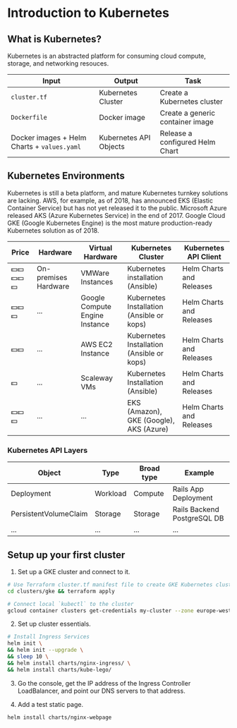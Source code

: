 # Introduction to Kubernetes

## What is Kubernetes?

Kubernetes is an abstracted platform for consuming cloud compute, storage, and networking resouces.

| Input | Output | Task |
| --- | --- | --- |
| `cluster.tf` | Kubernetes Cluster | Create a Kubernetes cluster |
| `Dockerfile` | Docker image | Create a generic container image |
| Docker images + Helm Charts + `values.yaml`| Kubernetes API Objects | Release a configured Helm Chart |

## Kubernetes Environments

Kubernetes is still a beta platform, and mature Kubernetes turnkey solutions are lacking. AWS, for example, as of 2018, has announced EKS (Elastic Container Service) but has not yet released it to the public. Microsoft Azure released AKS (Azure Kubernetes Service) in the end of 2017. Google Cloud GKE (Google Kubernetes Engine) is the most mature production-ready Kubernetes solution as of 2018.

| Price | Hardware | Virtual Hardware | Kubernetes Cluster | Kubernetes API Client |
| --- | --- | --- | --- | --- |
| 💵💵💵💵💵 | On-premises Hardware | VMWare Instances | Kubernetes installation (Ansible) | Helm Charts and Releases |
| 💵💵💵 | ... | Google Compute Engine Instance | Kubernetes Installation (Ansible or kops) | Helm Charts and Releases |
| 💵💵 | ... | AWS EC2 Instance | Kubernetes Installation (Ansible or kops) | Helm Charts and Releases |
| 💵 | ... | Scaleway VMs | Kubernetes Installation (Ansible) | Helm Charts and Releases |
| 💵💵💵 | ... | ... | EKS (Amazon), GKE (Google), AKS (Azure) | Helm Charts and Releases |

### Kubernetes API Layers

| Object | Type | Broad type | Example |
| --- | --- | --- | --- |
| Deployment | Workload | Compute | Rails App Deployment |
| PersistentVolumeClaim | Storage | Storage | Rails Backend PostgreSQL DB |
| ... | ... | ... | ... |

## Setup up your first cluster

1. Set up a GKE cluster and connect to it.

```sh
# Use Terraform cluster.tf manifest file to create GKE Kubernetes cluster
cd clusters/gke && terraform apply

# Connect local `kubectl` to the cluster
gcloud container clusters get-credentials my-cluster --zone europe-west1-d --project ethereal-argon-186217
```

2. Set up cluster essentials.

```sh
# Install Ingress Services
helm init \
&& helm init --upgrade \
&& sleep 10 \
&& helm install charts/nginx-ingress/ \
&& helm install charts/kube-lego/
```

3. Go the console, get the IP address of the Ingress Controller LoadBalancer, and point our DNS servers to that address.

4. Add a test static page.

```sh
helm install charts/nginx-webpage
```
